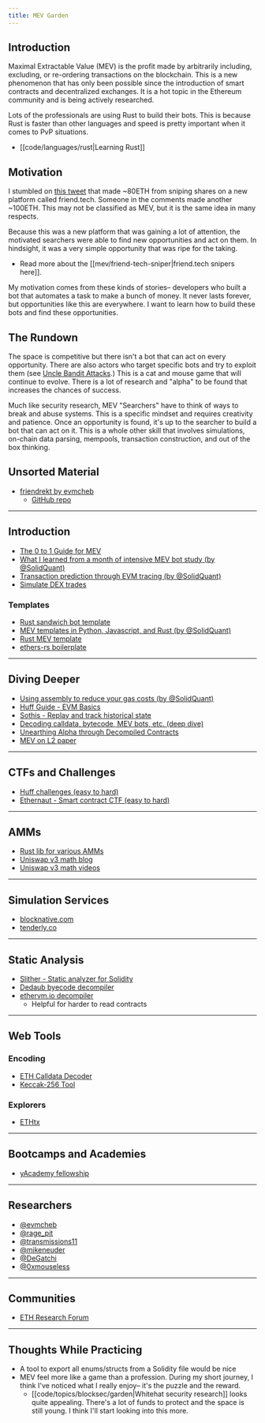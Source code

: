 ```yaml
---
title: MEV Garden
---
```


## Introduction

Maximal Extractable Value (MEV) is the profit made by arbitrarily including, excluding, or re-ordering transactions on the blockchain. This is a new phenomenon that has only been possible since the introduction of smart contracts and decentralized exchanges. It is a hot topic in the Ethereum community and is being actively researched.

Lots of the professionals are using Rust to build their bots. This is because Rust is faster than other languages and speed is pretty important when it comes to PvP situations.

- [[code/languages/rust|Learning Rust]]

## Motivation

I stumbled on [this tweet](https://twitter.com/BadPie1/status/1693684478638440525?s=20) that made ~80ETH from sniping shares on a new platform called friend.tech. Someone in the comments made another ~100ETH. This may not be classified as MEV, but it is the same idea in many respects.

Because this was a new platform that was gaining a lot of attention, the motivated searchers were able to find new opportunities and act on them. In hindsight, it was a very simple opportunity that was ripe for the taking.

- Read more about the [[mev/friend-tech-sniper|friend.tech snipers here]].

My motivation comes from these kinds of stories– developers who built a bot that automates a task to make a bunch of money. It never lasts forever, but opportunities like this are everywhere. I want to learn how to build these bots and find these opportunities.

## The Rundown

The space is competitive but there isn't a bot that can act on every opportunity. There are also actors who target specific bots and try to exploit them (see [Uncle Bandit Attacks](https://www.mev.wiki/attack-examples/uncle-bandit-attack).) This is a cat and mouse game that will continue to evolve. There is a lot of research and "alpha" to be found that increases the chances of success.

Much like security research, MEV "Searchers" have to think of ways to break and abuse systems. This is a specific mindset and requires creativity and patience. Once an opportunity is found, it's up to the searcher to build a bot that can act on it. This is a whole other skill that involves simulations, on-chain data parsing, mempools, transaction construction, and out of the box thinking.

## Unsorted Material

- [friendrekt by evmcheb](https://twitter.com/evmcheb/status/1694614312046997924?s=20)
    - [GitHub repo](https://github.com/evmcheb/friendrekt)

---

## Introduction

- [The 0 to 1 Guide for MEV](https://calblockchain.mirror.xyz/c56CHOu-Wow_50qPp2Wlg0rhUvdz1HLbGSUWlB_KX9o)
- [What I learned from a month of intensive MEV bot study (by @SolidQuant)](https://medium.com/@solidquant/what-i-learned-from-a-month-of-intensive-mev-bot-study-38a4e357da0b)
- [Transaction prediction through EVM tracing (by @SolidQuant)](https://medium.com/@solidquant/how-i-spend-my-days-mempool-watching-part-1-transaction-prediction-through-evm-tracing-77f4c99207f)
- [Simulate DEX trades](https://medium.com/@solidquant/first-key-to-building-mev-bots-your-simulation-engine-c9c0420d2e1)

### Templates

- [Rust sandwich bot template](https://github.com/refcell/subway-rs)
- [MEV templates in Python, Javascript, and Rust (by @SolidQuant)](https://medium.com/@solidquant/mev-templates-written-in-python-javascript-and-rust-ddd3d324d709)
- [Rust MEV template](https://github.com/DeGatchi/mev-template-rs)
- [ethers-rs boilerplate](https://github.com/evmcheb/ethers-rs-boilerplate)

---

## Diving Deeper

- [Using assembly to reduce your gas costs (by @SolidQuant)](https://medium.com/@solidquant/up-your-mev-game-by-using-assembly-93c31b06cf96)
- [Huff Guide - EVM Basics](https://docs.huff.sh/tutorial/evm-basics/#technical)
- [Sothis - Replay and track historical state](https://github.com/rainshowerLabs/sothis)
- [Decoding calldata, bytecode, MEV bots, etc. (deep dive)](https://mirror.xyz/wschwab.eth/CjODHmpDMTbZsAACyFJyFJkB3YakZqH8KUko4AOTMkA)
- [Unearthing Alpha through Decompiled Contracts](https://noxx.substack.com/p/mev-memoirs-into-the-arena-chapter-3e9?r=1bwfia&s=w)
- [MEV on L2 paper](https://timroughgarden.github.io/fob21/reports/r11.pdf)

---

## CTFs and Challenges

- [Huff challenges (easy to hard)](https://github.com/RareSkills/huff-puzzles)
- [Ethernaut - Smart contract CTF (easy to hard)](https://ethernaut.openzeppelin.com/)

---

## AMMs

- [Rust lib for various AMMs](https://github.com/darkforestry/amms-rs/tree/main)
- [Uniswap v3 math blog](https://blog.uniswap.org/uniswap-v3-math-primer)
- [Uniswap v3 math videos](https://www.youtube.com/@smartcontractprogrammer/videos)

---

## Simulation Services

- [blocknative.com](https://www.blocknative.com/simulation-platform)
- [tenderly.co](https://tenderly.co/)

---

## Static Analysis

- [Slither - Static analyzer for Solidity](https://github.com/crytic/slither)
- [Dedaub byecode decompiler](https://library.dedaub.com/ethereum/address/0xbadc0defafcf6d4239bdf0b66da4d7bd36fcf05a/decompiled)
- [ethervm.io decompiler](https://ethervm.io/decompile/0xDd6Bd08c29fF3EF8780bF6A10D8b620A93AC5705)
    - Helpful for harder to read contracts

---

## Web Tools

### Encoding

- [ETH Calldata Decoder](https://calldata-decoder.apoorv.xyz/)
- [Keccak-256 Tool](https://emn178.github.io/online-tools/keccak_256.html)

### Explorers

- [ETHtx](https://ethtx.info/mainnet/0xb52668345b575b2baedd2801d13b6bac25fc594ec7e8ed1776f47d1200e3ebb9/)

---

## Bootcamps and Academies

- [yAcademy fellowship](https://yacademy.dev/fellowships/)

---

## Researchers

- [@evmcheb](https://twitter.com/evmcheb)
- [@rage_pit](https://twitter.com/rage_pit)
- [@transmissions11](https://twitter.com/transmissions11)
- [@mikeneuder](https://twitter.com/mikeneuder)
- [@DeGatchi](https://twitter.com/DeGatchi)
- [@0xmouseless](https://twitter.com/0xmouseless)

---

## Communities

- [ETH Research Forum](https://ethresear.ch/)

---

## Thoughts While Practicing
- A tool to export all enums/structs from a Solidity file would be nice
- MEV feel more like a game than a profession. During my short journey, I think I've noticed what I really enjoy– it's the puzzle and the reward.
    - [[code/topics/blocksec/garden|Whitehat security research]] looks quite appealing. There's a lot of funds to protect and the space is still young. I think I'll start looking into this more.